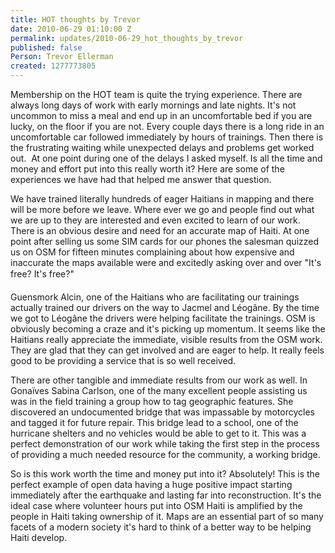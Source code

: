 ```yaml
---
title: HOT thoughts by Trevor
date: 2010-06-29 01:10:00 Z
permalink: updates/2010-06-29_hot_thoughts_by_trevor
published: false
Person: Trevor Ellerman
created: 1277773805
---
```


<p>Membership on the HOT team is quite the trying experience. There are always long days of work with early mornings and late nights. It's not uncommon to miss a meal and end up in an uncomfortable bed if you are lucky, on the floor if you are not. Every couple days there is a long ride in an uncomfortable car followed immediately by hours of trainings. Then there is the frustrating waiting while unexpected delays and problems get worked out. &nbsp;At one point during one of the delays I asked myself. Is all the time and money and effort put into this really worth it? Here are some of the experiences we have had that helped me answer that question.</p><p>We have trained literally hundreds of eager Haitians in mapping and there will be more before we leave. Where ever we go and people find out what we are up to they are interested and even excited to learn of our work. There is an obvious desire and need for an accurate map of Haiti. At one point after selling us some SIM cards for our phones the salesman quizzed us on OSM for fifteen minutes complaining about how expensive and inaccurate the maps available were and excitedly asking over and over "It's free? It's free?"</p><p>Guensmork Alcin, one of the Haitians who are facilitating our trainings actually trained our drivers on the way to Jacmel and Léogâne. By the time we got to Léogâne the drivers were helping facilitate the trainings. OSM is obviously becoming a craze and it's picking up momentum. It seems like the Haitians really appreciate the immediate, visible results from the OSM work. They are glad that they can get involved and are eager to help. It really feels good to be providing a service that is so well received.</p><p>There are other tangible and immediate results from our work as well. In Gonaïves Sabina Carlson, one of the many excellent people assisting us was in the field training a group how to tag geographic features. She discovered an undocumented bridge that was impassable by motorcycles and tagged it for future repair. This bridge lead to a school, one of the hurricane shelters and no vehicles would be able to get to it. This was a perfect demonstration of our work while taking the first step in the process of providing a much needed resource for the community, a working bridge.</p><p>So is this work worth the time and money put into it? Absolutely! This is the perfect example of open data having a huge positive impact starting immediately after the earthquake and lasting far into reconstruction. It's the ideal case where volunteer hours put into OSM Haiti is amplified by the people in Haiti taking ownership of it. Maps are an essential part of so many facets of a modern society it's hard to think of a better way to be helping Haiti develop.</p>
